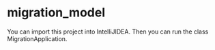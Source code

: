 # migration_model

You can import this project into IntelliJIDEA. Then you can run the class MigrationApplication. 
